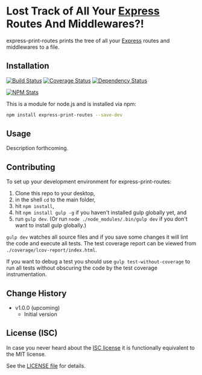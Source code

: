 # Lost Track of All Your [Express](http://expressjs.com) Routes And Middlewares?!

express-print-routes prints the tree of all your [Express](http://expressjs.com) routes and middlewares to a file.

## Installation

[![Build Status](https://travis-ci.org/analog-nico/express-print-routes.svg?branch=master)](https://travis-ci.org/analog-nico/express-print-routes) [![Coverage Status](https://coveralls.io/repos/analog-nico/express-print-routes/badge.svg?branch=master&service=github)](https://coveralls.io/github/analog-nico/express-print-routes?branch=master) [![Dependency Status](https://david-dm.org/analog-nico/express-print-routes.svg)](https://david-dm.org/analog-nico/express-print-routes)

[![NPM Stats](https://nodei.co/npm/express-print-routes.png?downloads=true)](https://npmjs.org/package/express-print-routes)

This is a module for node.js and is installed via npm:

``` bash
npm install express-print-routes --save-dev
```

## Usage

Description forthcoming.

## Contributing

To set up your development environment for express-print-routes:

1. Clone this repo to your desktop,
2. in the shell `cd` to the main folder,
3. hit `npm install`,
4. hit `npm install gulp -g` if you haven't installed gulp globally yet, and
5. run `gulp dev`. (Or run `node ./node_modules/.bin/gulp dev` if you don't want to install gulp globally.)

`gulp dev` watches all source files and if you save some changes it will lint the code and execute all tests. The test coverage report can be viewed from `./coverage/lcov-report/index.html`.

If you want to debug a test you should use `gulp test-without-coverage` to run all tests without obscuring the code by the test coverage instrumentation.

## Change History

- v1.0.0 (upcoming)
    - Initial version

## License (ISC)

In case you never heard about the [ISC license](http://en.wikipedia.org/wiki/ISC_license) it is functionally equivalent to the MIT license.

See the [LICENSE file](LICENSE) for details.
